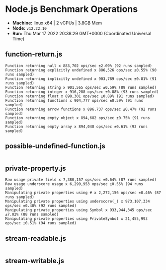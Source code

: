 # Node.js Benchmark Operations

* __Machine:__ linux x64 | 2 vCPUs | 3.8GB Mem
* __Node:__ `v12.22.10`
* __Run:__ Thu Mar 17 2022 20:38:29 GMT+0000 (Coordinated Universal Time)

## function-return.js
```
Function returning null x 883,702 ops/sec ±2.09% (92 runs sampled)
Function returning explicitly undefined x 886,526 ops/sec ±0.55% (90 runs sampled)
Function returning implicitly undefined x 903,789 ops/sec ±0.81% (91 runs sampled)
Function returning string x 901,565 ops/sec ±0.59% (89 runs sampled)
Function returning integer x 916,288 ops/sec ±0.88% (93 runs sampled)
Function returning float x 898,301 ops/sec ±0.89% (91 runs sampled)
Function returning functions x 904,777 ops/sec ±0.59% (91 runs sampled)
Function returning arrow functions x 896,737 ops/sec ±0.47% (92 runs sampled)
Function returning empty object x 894,682 ops/sec ±0.75% (91 runs sampled)
Function returning empty array x 894,048 ops/sec ±0.61% (93 runs sampled)
```
## possible-undefined-function.js
```
```
## private-property.js
```
Raw usage private field x 7,380,157 ops/sec ±0.64% (87 runs sampled)
Raw usage underscore usage x 6,299,953 ops/sec ±0.55% (94 runs sampled)
Manipulating private properties using # x 2,272,156 ops/sec ±0.46% (87 runs sampled)
Manipulating private properties using underscore(_) x 973,107,334 ops/sec ±0.40% (92 runs sampled)
Manipulating private properties using Symbol x 933,944,345 ops/sec ±7.02% (88 runs sampled)
Manipulating private properties using PrivateSymbol x 21,455,993 ops/sec ±0.51% (94 runs sampled)
```
## stream-readable.js
```
```
## stream-writable.js
```
```
